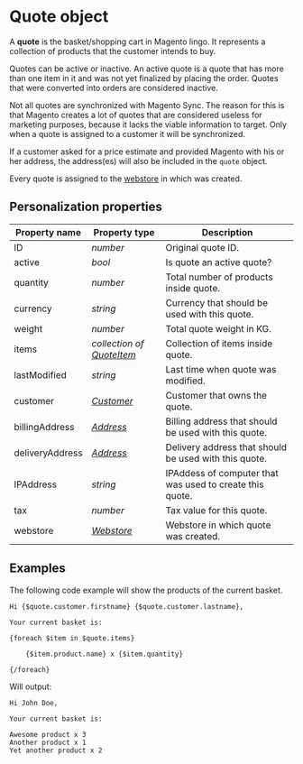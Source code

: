 # Quote object

A **quote** is the basket/shopping cart in Magento lingo. It represents a 
collection of products that the customer intends to buy. 

Quotes can be active or inactive. An active quote is a quote that has more than 
one item in it and was not yet finalized by placing the order. Quotes that were 
converted into orders are considered inactive.

Not all quotes are synchronized with Magento Sync. The reason for this is that 
Magento creates a lot of quotes that are considered useless for marketing 
purposes, because it lacks the viable information to target. Only when a quote 
is assigned to a customer it will be synchronized.

If a customer asked for a price estimate and provided Magento with his or her 
address, the address(es) will also be included in the `quote` object. 

Every quote is assigned to the [webstore][webstore-object] in which was created.

## Personalization properties

| Property name   | Property type                                  | Description                                               |
|-----------------|------------------------------------------------|-----------------------------------------------------------|
| ID              | _number_                                       | Original quote ID.                                        |
| active          | _bool_                                         | Is quote an active quote?                                 |
| quantity        | _number_                                       | Total number of products inside quote.                    |
| currency        | _string_                                       | Currency that should be used with this quote.             |
| weight          | _number_                                       | Total quote weight in KG.                                 |
| items           | _collection of [QuoteItem][quote-item-object]_ | Collection of items inside quote.                         |
| lastModified    | _string_                                       | Last time when quote was modified.                        |
| customer        | _[Customer][customer-object]_                  | Customer that owns the quote.                             |
| billingAddress  | _[Address][address-object]_                    | Billing address that should be used with this quote.      |
| deliveryAddress | _[Address][address-object]_                    | Delivery address that should be used with this quote.     |
| IPAddress       | _string_                                       | IPAddess of computer that was used to create this quote.  |
| tax             | _number_                                       | Tax value for this quote.                                 |
| webstore        | _[Webstore][webstore-object]_                  | Webstore in which quote was created.                      | 

## Examples

The following code example will show the products of the current basket. 

```
Hi {$quote.customer.firstname} {$quote.customer.lastname},

Your current basket is:

{foreach $item in $quote.items}

    {$item.product.name} x {$item.quantity}

{/foreach}

```

Will output:

```
Hi John Doe,
    
Your current basket is:

Awesome product x 3
Another product x 1
Yet another product x 2

```

[quote-item-object]: magento-integration/object/quote-item
[customer-object]: magento-integration/object/customer
[address-object]: magento-integration/object/address
[webstore-object]: magento-integration/object/webstore
